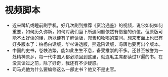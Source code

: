 # 视频脚本
- 近来蹲坑或睡前刷手机，好几次刷到推荐《资治通鉴》的视频，说它如何如何重要，如何历久弥新，如何对我们当下所遇问题依然有借鉴的价值。但原版可能不太好读的懂，所以便有了解读版，兜售和吆喝的空间。想来市面上也已有好多版本了：柏杨白话版，华杉讲透版，熊逸陪读版，冯唐也要再出个版本。
- 中国的史书，卷帙浩繁，能如此生生不息，备受推崇的不多。还甚至被誉为一处精神原乡，每一代中国人都必须回到这里，就连毛主席都读过17遍的书。在没真读过之前，除了好奇，我还有不少疑惑。
- 司马光他为什么要编修这么一部史书？他又不是史官。